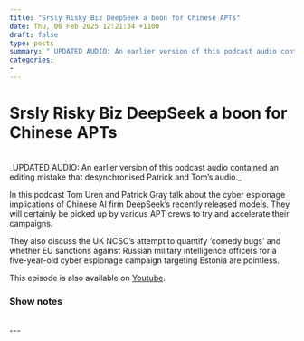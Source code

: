 ```yaml
---
title: "Srsly Risky Biz DeepSeek a boon for Chinese APTs"
date: Thu, 06 Feb 2025 12:21:34 +1100
draft: false
type: posts
summary: " UPDATED AUDIO: An earlier version of this podcast audio contained an editing mistake that desynchronised Patrick and Tom’s audio. In this podcast Tom"
categories: 
- 
---
```

# Srsly Risky Biz DeepSeek a boon for Chinese APTs


<br/>
_UPDATED AUDIO: An earlier version of this podcast audio contained an editing mistake that desynchronised Patrick and Tom’s audio._

In this podcast Tom Uren and Patrick Gray talk about the cyber espionage implications of Chinese AI firm DeepSeek’s recently released models. They will certainly be picked up by various APT crews to try and accelerate their campaigns.

They also discuss the UK NCSC’s attempt to quantify ‘comedy bugs’ and whether EU sanctions against Russian military intelligence officers for a five-year-old cyber espionage campaign targeting Estonia are pointless.

This episode is also available on [Youtube](https://youtu.be/qltnlvvlCTE).

### Show notes

<br/>
---
